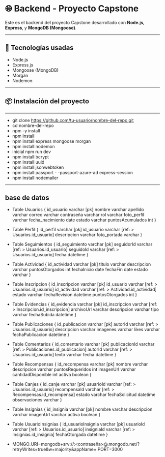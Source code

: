 # 🌐 Backend - Proyecto Capstone

Este es el backend del proyecto Capstone desarrollado con **Node.js**, **Express**, y **MongoDB (Mongoose)**.

---

## 🚀 Tecnologías usadas

- Node.js  
- Express.js  
- Mongoose (MongoDB)  
- Morgan  
- Nodemon  

---

## 📦 Instalación del proyecto

---
- git clone https://github.com/tu-usuario/nombre-del-repo.git
- cd nombre-del-repo
- npm -y install
- npm install
- npm install express mongoose morgan
- npm install nodemon
- inicial npm run dev
- npm install bcrypt
- npm install uuid
- npm install jsonwebtoken
- npm install passport - -passport-azure-ad express-session
- npm install nodemailer






---

## base de datos


- Table Usuarios {
  id_usuario varchar [pk]
  nombre varchar
  apellido varchar
  correo varchar
  contraseña varchar
  rol varchar
  foto_perfil varchar
  fecha_nacimiento date
  estado varchar
  puntosAcumulados int
}

- Table Perfil {
  id_perfil varchar [pk]
  id_usuario varchar [ref: > Usuarios.id_usuario]
  descripcion varchar
  foto_portada varchar
}

- Table Seguimientos {
  id_seguimiento varchar [pk]
  seguidorId varchar [ref: > Usuarios.id_usuario]
  seguidoId varchar [ref: > Usuarios.id_usuario]
  fecha datetime
}

- Table Actividad {
  id_actividad varchar [pk]
  titulo varchar
  descripcion varchar
  puntosOtorgados int
  fechaInicio date
  fechaFin date
  estado varchar
}

- Table Inscripcion {
  id_inscripcion varchar [pk]
  id_usuario varchar [ref: > Usuarios.id_usuario]
  id_actividad varchar [ref: > Actividad.id_actividad]
  estado varchar
  fechaRevision datetime
  puntosOtorgados int
}

- Table Evidencias {
  id_evidencia varchar [pk]
  id_inscripcion varchar [ref: > Inscripcion.id_inscripcion]
  archivoUrl varchar
  descripcion varchar
  tipo varchar
  fechaSubida datetime
}

- Table Publicaciones {
  id_publicacion varchar [pk]
  autorId varchar [ref: > Usuarios.id_usuario]
  descripcion varchar
  imagenes varchar
  likes varchar
  fechaPublicacion datetime
}

- Table Comentarios {
  id_comentario varchar [pk]
  publicacionId varchar [ref: > Publicaciones.id_publicacion]
  autorId varchar [ref: > Usuarios.id_usuario]
  texto varchar
  fecha datetime
}

- Table Recompensas {
  id_recompensa varchar [pk]
  nombre varchar
  descripcion varchar
  puntosRequeridos int
  imagenUrl varchar
  cantidadDisponible int
  activa boolean
}

- Table Canjes {
  id_canje varchar [pk]
  usuarioId varchar [ref: > Usuarios.id_usuario]
  recompensaId varchar [ref: > Recompensas.id_recompensa]
  estado varchar
  fechaSolicitud datetime
  observaciones varchar
}

- Table Insignias {
  id_insignia varchar [pk]
  nombre varchar
  descripcion varchar
  imagenUrl varchar
  activa boolean
}

- Table UsuarioInsignias {
  id_usuarioInsignia varchar [pk]
  usuarioId varchar [ref: > Usuarios.id_usuario]
  insigniaId varchar [ref: > Insignias.id_insignia]
  fechaOtorgada datetime
}

- MONGO_URI=mongodb+srv://<usuario>:<contraseña>@<cluster>.mongodb.net/<nombreBaseDatos>?retryWrites=true&w=majority&appName=<nombreApp>
PORT=3000


```bash